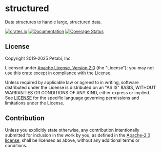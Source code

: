 # structured

Data structures to handle large, structured data.

[![crates.io](https://img.shields.io/crates/v/structured)](https://crates.io/crates/structured)
[![Documentation](https://docs.rs/structured/badge.svg)](https://docs.rs/structured)
[![Coverage Status](https://codecov.io/gh/petabi/structured/branch/master/graphs/badge.svg)](https://codecov.io/gh/petabi/structured)

## License

Copyright 2019-2025 Petabi, Inc.

Licensed under [Apache License, Version 2.0][apache-license] (the "License");
you may not use this crate except in compliance with the License.

Unless required by applicable law or agreed to in writing, software distributed
under the License is distributed on an "AS IS" BASIS, WITHOUT WARRANTIES OR
CONDITIONS OF ANY KIND, either express or implied. See [LICENSE](LICENSE) for
the specific language governing permissions and limitations under the License.

## Contribution

Unless you explicitly state otherwise, any contribution intentionally submitted
for inclusion in the work by you, as defined in the [Apache-2.0
license][apache-license], shall be licensed as above, without any additional
terms or conditions.

[apache-license]: http://www.apache.org/licenses/LICENSE-2.0

